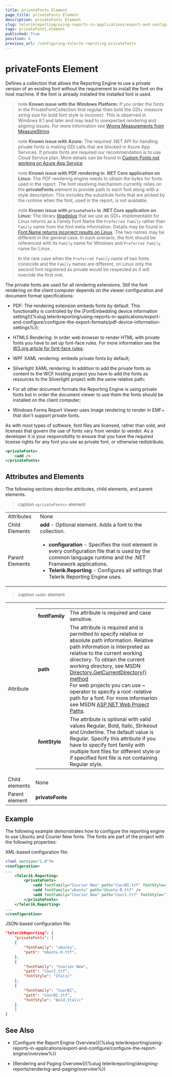 ```yaml
---
title: privateFonts Element
page_title: privateFonts Element 
description: privateFonts Element
slug: telerikreporting/using-reports-in-applications/export-and-configure/configure-the-report-engine/privatefonts-element
tags: privatefonts,element
published: True
position: 6
previous_url: /configuring-telerik-reproting-privatefonts
---
```

<style>
table th:first-of-type {
	width: 20%;
}
table th:nth-of-type(2) {
	width: 80%;
}
</style>

# privateFonts Element

Defines a collection that allows the Reporting Engine to use a private version of an existing font without the requirement to install the font on the host machine. If the font is already installed the installed font is used. 

>note __Known issue with the Windows Platform:__ If you order the fonts in the PrivateFontCollection first regular then bold the GDI+ measure string size for bold font style is incorrect. This is observed in Windows 8.1 and later and may lead to unexpected rendering and aligning issues. For more information see [Wrong Measurements from MeasureString](https://github.com/Microsoft/DirectXTK/issues/34).

>note __Known issue with Azure:__ The required .NET API for handling private fonts is making GDI calls that are blocked in Azure App Services. If private fonts are required our recommendation is to use Cloud Service plan. More details can be found in [Custom Fonts not working on Azure App Service](https://github.com/wkhtmltopdf/wkhtmltopdf/issues/4398). 

>note __Known issue with PDF rendering in .NET Core application on Linux:__ The PDF rendering engine needs to obtain the bytes for fonts used in the report. The font resolving mechanism currently relies on the __privateFonts__ element to provide path to each font along with a style description. This includes the substitute fonts that are picked by the runtime when the font, used in the report, is not available.

>note __Known issue with `privateFonts` in .NET Core application on Linux:__ The library [libgdiplus](https://www.mono-project.com/docs/gui/libgdiplus/) that we use as GDI+ implementatin for Linux returns as a Family Font Name the `Preferred Family` rather than `Family` name from the font meta information. Details may be found in [Font.Name returns incorrect results on Linux](https://github.com/mono/libgdiplus/issues/617). The two names may be different in the general case. In such scenario, the font should be referenced with its `Family` name for Windows and `Preferred Family` name for Linux.
>
> In the rare case when the `Preferred Family` name of two fonts conincide and the `Family` names are different, on Linux only the second font registered as private would be respected as it will override the first one.

The private fonts are used for all rendering extensions. Still the font rendering on the client computer depends on the viewer configuration and document format specifications: 

+ PDF: The rendering extension embeds fonts by default. This functionality is controlled by the [FontEmbedding device information setting]({%slug telerikreporting/using-reports-in-applications/export-and-configure/configure-the-export-formats/pdf-device-information-settings%}); 

+ HTML5 Rendering: In order web browser to render HTML with private fonts you have to set up font-face rules. For more information see the [W3.org article for font-face rules](https://www.w3.org/TR/css-fonts-3/#font-face-rule);

+ WPF XAML rendering: embeds private fonts by default; 

+ Silverlight XAML rendering: In addition to add the private fonts as content to the WCF hosting project you have to add the fonts as resources to the Silverlight project with the same relative path; 

+ For all other document formats the Reporting Engine is using private fonts but in order the document viewer to use them the fonts should be installed on the client computer; 

+ Windows Forms Report Viewer uses Image rendering to render in EMF+ that don't support private fonts. 

As with most types of software, font files are licensed, rather than sold, and licenses that govern the use of fonts vary from vendor to vendor. As a developer it is your responsibility to ensure that you have the required license rights for any font you use as private font, or otherwise redistribute. 

````XML
<privateFonts>
	<add />
</privateFonts>
````

## Attributes and Elements

The following sections describe attributes, child elements, and parent elements. 

>caption `<privateFonts>` element 

|   |   |
| ------ | ------ |
|Attributes|None|
|Child Elements|__add__ - Optional element. Adds a font to the collection.|
|Parent Elements|<ul><li>__configuration__ - Specifies the root element in every configuration file that is used by the common language runtime and the .NET Framework applications.</li><li>__Telerik.Reporting__ - Configures all settings that Telerik Reporting Engine uses.</li></ul>|

>caption `<add>` element 

|   |   |
| ------ | ------ |
|Attribute|<table><colgroup><col span="1" style="width: 10%;"><col span="1" style="width: 90%;"></colgroup><tbody><tr><td><strong>fontFamily</strong></td><td>The attribute is required and case sensitive.</td></tr><tr><td><strong>path</strong></td><td>The attribute is required and is permitted to specify relative or absolute path information. Relative path information is interpreted as relative to the current working directory. To obtain the current working directory, see MSDN <a href="https://msdn.microsoft.com/en-us/library/system.io.directory.getcurrentdirectory.aspx">Directory.GetCurrentDirectory() method</a><br/>For web projects you can use ~ operator to specify a root-relative path for a font. For more informarion see MSDN <a href="https://msdn.microsoft.com/en-us/library/ms178116.aspx">ASP.NET Web Project Paths</a>.</td></tr><tr><td><strong>fontStyle</strong></td><td>The attribute is optional with valid values Regular, Bold, Italic, Strikeout and Underline. The default value is Regular. Specify this attribute if you have to specify font family with multiple font files for different style or if specified font file is not containing Regular style.</td></tr></tbody></table>|
|Child elements|None|
|Parent element|__privateFonts__|

## Example

The following example demonstrates how to configure the reporting engine to use Ubuntu and Courier New fonts. The fonts are part of the project with the following properties: 

XML-based configuration file: 

````XML
<?xml version="1.0"?>
<configuration>
...
	<Telerik.Reporting>
		<privateFonts>
			<add fontFamily="Courier New" path="CourBI.ttf" fontStyle="Bold, Italic" />
			<add fontFamily="ubuntu" path="Ubuntu-R.ttf" />
			<add fontFamily="Courier New" path="CourI.ttf" fontStyle="Italic" />
		</privateFonts>
	</Telerik.Reporting>
...
</configuration>
````

JSON-based configuration file: 

````JSON
"telerikReporting": {
	"privateFonts": [
	{
		"fontFamily": "ubuntu",
		"path": "Ubuntu-R.ttf",
	},
	{
		"fontFamily": "Courier New",
		"path": "CourI.ttf",
		"fontStyle": "Italic"
	},
	{
		"fontFamily": "CourBI",
		"path": "CourBI.ttf",
		"fontStyle": "Bold,Italic"
	}
	]
}
````


## See Also

* [Configure the Report Engine Overview]({%slug telerikreporting/using-reports-in-applications/export-and-configure/configure-the-report-engine/overview%})

* [Rendering and Paging Overview]({%slug telerikreporting/designing-reports/rendering-and-paging/overview%})
